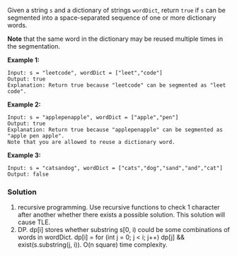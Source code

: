 Given a string `s` and a dictionary of strings `wordDict`, return `true` if `s` can be segmented into a space-separated sequence of one or more dictionary words.

**Note** that the same word in the dictionary may be reused multiple times in the segmentation.

 

**Example 1:**

```
Input: s = "leetcode", wordDict = ["leet","code"]
Output: true
Explanation: Return true because "leetcode" can be segmented as "leet code".
```

**Example 2:**

```
Input: s = "applepenapple", wordDict = ["apple","pen"]
Output: true
Explanation: Return true because "applepenapple" can be segmented as "apple pen apple".
Note that you are allowed to reuse a dictionary word.
```

**Example 3:**

```
Input: s = "catsandog", wordDict = ["cats","dog","sand","and","cat"]
Output: false
```

### Solution
1. recursive programming. Use recursive functions to check 1 character after another whether there exists a possible solution. This solution will cause TLE.
2. DP. dp[i] stores whether substring s[0, i) could be some combinations of words in wordDict. dp[i] = for (int j = 0; j < i; j++) dp[j] && exist(s.substring(j, i)). O(n square) time complexity.
